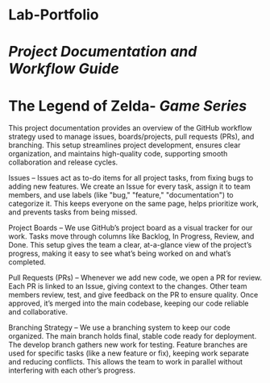 # Lab-Portfolio 
# _Project Documentation and Workflow Guide_
# The Legend of Zelda- _Game Series_

This project documentation provides an overview of the GitHub workflow strategy used to manage issues, boards/projects, pull requests (PRs), and branching. This setup streamlines project development, ensures clear organization, and maintains high-quality code, supporting smooth collaboration and release cycles.

Issues – Issues act as to-do items for all project tasks, from fixing bugs to adding new features. We create an Issue for every task, assign it to team members, and use labels (like "bug," "feature," "documentation") to categorize it. This keeps everyone on the same page, helps prioritize work, and prevents tasks from being missed.

Project Boards – We use GitHub’s project board as a visual tracker for our work. Tasks move through columns like Backlog, In Progress, Review, and Done. This setup gives the team a clear, at-a-glance view of the project’s progress, making it easy to see what’s being worked on and what’s completed.

Pull Requests (PRs) – Whenever we add new code, we open a PR for review. Each PR is linked to an Issue, giving context to the changes. Other team members review, test, and give feedback on the PR to ensure quality. Once approved, it’s merged into the main codebase, keeping our code reliable and collaborative.

Branching Strategy – We use a branching system to keep our code organized. The main branch holds final, stable code ready for deployment. The develop branch gathers new work for testing. Feature branches are used for specific tasks (like a new feature or fix), keeping work separate and reducing conflicts. This allows the team to work in parallel without interfering with each other’s progress.




